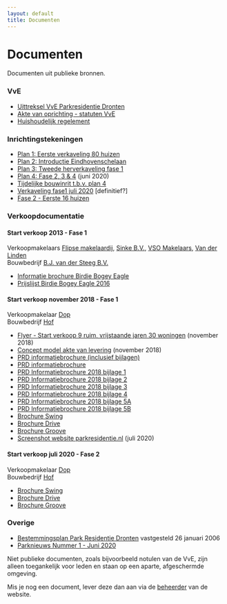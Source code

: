```yaml
---
layout: default
title: Documenten
---
```


<div class="home">
	<h1 class="pageTitle">Documenten</h1>
	<p class="intro">Documenten uit publieke bronnen.</p>
	<h3>VvE</h3>
	<ul>
		<li><a href="{{ '/docs/vve/Uittreksel VvE Park Residentie Dronten.pdf' | prepend: site.baseurl }}" target="_blank">Uittreksel VvE Parkresidentie Dronten</a></li>
        <li><a href="{{ '/docs/vve/Akte van oprichting - statuten VvE.pdf' | prepend: site.baseurl }}" target="_blank">Akte van oprichting - statuten VvE</a></li>
        <li><a href="{{ '/docs/vve/Huishoudelijk regelement.pdf' | prepend: site.baseurl }}" target="_blank">Huishoudelijk regelement</a></li>
  	</ul>  	
  	<h3>Inrichtingstekeningen</h3>
  	<ul>
  	    <li><a href="{{ '/docs/inrichting/verkaveling-plan1.jpg' | prepend: site.baseurl }}" target="_blank">Plan 1: Eerste verkaveling 80 huizen</a></li>
  	    <li><a href="{{ '/docs/inrichting/verkaveling-plan2.png' | prepend: site.baseurl }}" target="_blank">Plan 2: Introductie Eindhovenschelaan</a></li>
  	    <li><a href="{{ '/docs/inrichting/verkaveling-plan3.jpg' | prepend: site.baseurl }}" target="_blank">Plan 3: Tweede herverkaveling fase 1</a></li>
  	    <li><a href="{{ '/docs/inrichting/verkaveling-plan4.png' | prepend: site.baseurl }}" target="_blank">Plan 4: Fase 2, 3 & 4</a> (juni 2020)</li>  	    
  	    <li><a href="{{ '/docs/inrichting/PRD Ansjovisweg inrit.pdf' | prepend: site.baseurl }}" target="_blank">Tijdelijke bouwinrit t.b.v. plan 4</a></li>
  	    <li><a href="{{ '/docs/inrichting/verkaveling-fase1-2020.jpg' | prepend: site.baseurl }}" target="_blank">Verkaveling fase1 juli 2020</a> [definitief?]</li>
  	    <li><a href="{{ '/docs/inrichting/fase2.jpg' | prepend: site.baseurl }}" target="_blank">Fase 2 - Eerste 16 huizen</a></li>
  	</ul>            	
	<h3>Verkoopdocumentatie</h3>
	<h4>Start verkoop 2013 - Fase 1</h4>
	<p>Verkoopmakelaars <a href="https://www.flipse.nu/" target="_blank">Flipse makelaardij</a>, 
	<a href="https://www.sinkemakelaardij.nl/" target="_blank">Sinke B.V.</a>, 
	<a href="https://www.vsomakelaars.nl/40-d56e/makelaar-dronten" target="_blank">VSO Makelaars</a>, 
	<a href="https://www.vanderlinden.nl/" target="_blank">Van der Linden</a> <br/> 
	Bouwbedrijf <a href="http://www.bjvandersteeg.nl/" target="_blank">B.J. van der Steeg B.V.</a></p>
	<ul>
		<li><a href="{{ '/docs/verkoop/fase1/Informatiebrochure - Bogey Birdie Eagle.pdf' | prepend: site.baseurl }}" target="_blank">Informatie brochure Birdie Bogey Eagle</a></li> 
		<li><a href="{{ '/docs/verkoop/fase1/prijslijst-parkresidentie-2016.pdf' | prepend: site.baseurl }}" target="_blank">Prijslijst Birdie Bogey Eagle 2016</a></li> 
	</ul>
	<h4>Start verkoop november 2018 - Fase 1</h4>
		<p>Verkoopmakelaar <a href="https://dop.nl/product/dronten/" target="_blank">Dop</a> <br/> 
		Bouwbedrijf <a href="https://www.bouwbedrijfhof.nl/" target="_blank">Hof</a></p>
	<ul>
		<li><a href="{{ '/docs/verkoop/fase1/9-nieuwe-woningen-DOP-makelaars.pdf' | prepend: site.baseurl }}" target="_blank">Flyer - Start verkoop 9 ruim, vrijstaande jaren 30 woningen</a> (november 2018)</li>
  		<li><a href="{{ '/docs/verkoop/fase1/20181101 concept model akte van levering Park Residentie Dronten.pdf' | prepend: site.baseurl }}" target="_blank">Concept model akte van levering</a> (november 2018)</li>
  		<li><a href="{{ '/docs/verkoop/fase1/PRD Informatiebrochure inclusief bijlagen.pdf' | prepend: site.baseurl }}" target="_blank">PRD informatiebrochure (inclusief bijlagen)</a></li>
  		<li><a href="{{ '/docs/verkoop/fase1/PRD Informatiebrochure.pdf' | prepend: site.baseurl }}" target="_blank">PRD informatiebrochure</a></li>
  		<li><a href="{{ '/docs/verkoop/fase1/PRD Informatiebrochure 2018 bijlage 1.pdf' | prepend: site.baseurl }}" target="_blank">PRD Informatiebrochure 2018 bijlage 1</a></li>
  		<li><a href="{{ '/docs/verkoop/fase1/PRD Informatiebrochure 2018 bijlage 2.pdf' | prepend: site.baseurl }}" target="_blank">PRD Informatiebrochure 2018 bijlage 2</a></li>
  		<li><a href="{{ '/docs/verkoop/fase1/PRD Informatiebrochure 2018 bijlage 3.pdf' | prepend: site.baseurl }}" target="_blank">PRD Informatiebrochure 2018 bijlage 3</a></li>
  		<li><a href="{{ '/docs/verkoop/fase1/PRD Informatiebrochure 2018 bijlage 4.pdf' | prepend: site.baseurl }}" target="_blank">PRD Informatiebrochure 2018 bijlage 4</a></li>
  		<li><a href="{{ '/docs/verkoop/fase1/PRD Informatiebrochure 2018 bijlage 5 A.pdf' | prepend: site.baseurl }}" target="_blank">PRD Informatiebrochure 2018 bijlage 5A</a></li>
  		<li><a href="{{ '/docs/verkoop/fase1/PRD Informatiebrochure 2018 bijlage 5 B.pdf' | prepend: site.baseurl }}" target="_blank">PRD Informatiebrochure 2018 bijlage 5B</a></li>
  		<li><a href="{{ '/docs/verkoop/fase1/Dronten-Park-Residentie-type-Swing-brochure6.pdf' | prepend: site.baseurl }}" target="_blank">Brochure Swing</a></li>
  		<li><a href="{{ '/docs/verkoop/fase1/Dronten-Park-Residentie-type-Drive-brochure6.pdf' | prepend: site.baseurl }}" target="_blank">Brochure Drive</a></li>
  		<li><a href="{{ '/docs/verkoop/fase1/Dronten-Park-Residentie-type-Groove-brochure5.pdf' | prepend: site.baseurl }}" target="_blank">Brochure Groove</a></li>
		<li><a href="{{ '/docs/verkoop/fase1/Parkresidentie Dronten Luxe villa s met diverse mogelijkheden.png' | prepend: site.baseurl }}" target="_blank">Screenshot website parkresidentie.nl</a> (juli 2020)</li>
  	</ul>
    <h4>Start verkoop juli 2020 - Fase 2</h4>
		<p>Verkoopmakelaar <a href="https://dop.nl/product/dronten/" target="_blank">Dop</a> <br/> 
		Bouwbedrijf <a href="https://www.bouwbedrijfhof.nl/" target="_blank">Hof</a></p>
    <ul>
  		<li><a href="{{ '/docs/verkoop/fase2/Dronten-Park-Residentie-fase-2-type-Swing-brochure2.pdf' | prepend: site.baseurl }}" target="_blank">Brochure Swing</a></li>
  		<li><a href="{{ '/docs/verkoop/fase2/Dronten-Park-Residentie-fase2-type-Drive-brochure2.pdf' | prepend: site.baseurl }}" target="_blank">Brochure Drive</a></li>
  		<li><a href="{{ '/docs/verkoop/fase2/Dronten-Park-Residentie-fase-2-type-Groove-brochure2.pdf' | prepend: site.baseurl }}" target="_blank">Brochure Groove</a></li>
    </ul>    
	<h3>Overige</h3>
	<ul>
		<li><a href="{{ '/docs/overige/9030 - toelichting + voorschriften bp Parkresidentie.pdf' | prepend: site.baseurl }}" target="_blank">Bestemmingsplan Park Residentie Dronten</a> vastgesteld 26 januari 2006</li>
		<li><a href="{{ '/docs/overige/Park Nieuws nr 1 202006.pdf' | prepend: site.baseurl }}" target="_blank">Parknieuws Nummer 1 - Juni 2020</a></li>
  	</ul>
	<p>Niet publieke documenten, zoals bijvoorbeeld notulen van de VvE, zijn alleen toegankelijk voor leden en staan op een aparte, afgeschermde omgeving.</p>
	<p>Mis je nog een document, lever deze dan aan via de <a href="mailto:{{ site.contact.webmaster }}">beheerder</a> van de website.</p>
</div>
